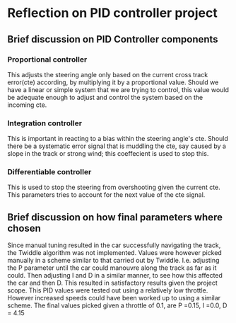 # Reflection on PID controller project
## Brief discussion on PID Controller components

### Proportional controller
This adjusts the steering angle only based on the current cross track error(cte) according, by multiplying it by a proportional value. Should we have a linear or simple system that we are trying to control, this value would be adequate enough to adjust and control the system based on the incoming cte.

### Integration controller
This is important in reacting to a bias within the steering angle's cte. Should there be a systematic error signal that is muddling the cte, say caused by a slope in the track or strong wind; this coeffecient is used to stop this.

### Differentiable controller
This is used to stop the steering from overshooting given the current cte. This parameters tries to account for the next value of the cte signal.

## Brief discussion on how final parameters where chosen

Since manual tuning resulted in the car successfully navigating the track, the Twiddle algorithm was not implemented. Values were however picked manually in a scheme similar to that carried out by Twiddle. I.e. adjusting the P parameter until the car could manouvre along the track as far as it could. Then adjusting I and D in a similar manner, to see how this affected the car and then D. This resulted in satisfactory results given the project scope. This PID values were tested out using a relatively low throttle. However increased speeds could have been worked up to using a similar scheme. The final values picked given a throttle of 0.1, are P =0.15, I =0.0, D = 4.15